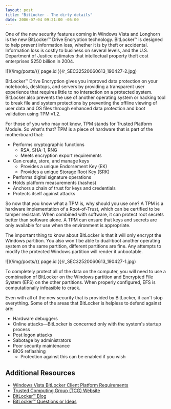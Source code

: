```yaml
---
layout: post
title: "BitLocker - The dirty details"
date: 2006-07-04 09:21:00 -05:00
---
```


One of the new security features coming in Windows Vista and Longhorn is the new BitLocker™ Drive Encryption technology. BitLocker™ is designed to help prevent information loss, whether it is by theft or accidental. Information loss is costly to business on several levels, and the U.S. Department of Justice estimates that intellectual property theft cost enterprises $250 billion in 2004.

![](/img/posts/{{ page.id }}/r_SEC32520060613_190427-2.jpg)

BitLocker™ Drive Encryption gives you improved data protection on your notebooks, desktops, and servers by providing a transparent user experience that requires little to no interaction on a protected system. BitLocker also prevents the use of another operating system or hacking tool to break file and system protections by preventing the offline viewing of user data and OS files through enhanced data protection and boot validation using TPM v1.2.

For those of you who may not know, TPM stands for Trusted Platform Module. So what's that? TPM is a piece of hardware that is part of the motherboard that:

*   Performs cryptographic functions 
    *   RSA, SHA-1, RNG 
    * Meets encryption export requirements
* Can create, store, and manage keys 
    *   Provides a unique Endorsement Key (EK) 
    * Provides a unique Storage Root Key (SRK)
* Performs digital signature operations 
* Holds platform measurements (hashes) 
* Anchors a chain of trust for keys and credentials 
* Protects itself against attacks

So now that you know what a TPM is, why should you use one? A TPM is a hardware implementation of a Root-of-Trust, which can be certified to be tamper resistant. When combined with software, it can protect root secrets better than software alone. A TPM can ensure that keys and secrets are only available for use when the environment is appropriate.

The important thing to know about BitLocker is that it will only encrypt the Windows partition. You also won't be able to dual-boot another operating system on the same partition, different partitions are fine. Any attempts to modify the protected Windows partition will render it unbootable.

![](/img/posts/{{ page.id }}/r_SEC32520060613_190427-1.jpg)

To completely protect all of the data on the computer, you will need to use a combination of BitLocker on the Windows partition and Encrypted File System (EFS) on the other partitions. When properly configured, EFS is computationally infeasible to crack.

Even with all of the new security that is provided by BitLocker, it can't stop everything. Some of the areas that BitLocker is helpless to defend against are:

* Hardware debuggers
* Online attacks—BitLocker is concerned only with the system's startup process 
* Post logon attacks
* Sabotage by administrators
* Poor security maintenance
* BIOS reflashing
    * Protection against this can be enabled if you wish

## Additional Resources

* [Windows Vista BitLocker Client Platform Requirements](http://www.microsoft.com/whdc/system/platform/hwsecurity/BitLockerReq.mspx)
* [Trusted Computing Group (TCG) Website](http://www.trustedcomputinggroup.org/)
* [BitLocker™ Blog](http://blogs.msdn.com/si_team/default.aspx)
* [BitLocker™ Questions or Ideas](mailto:bdeinfo@microsoft.com)
